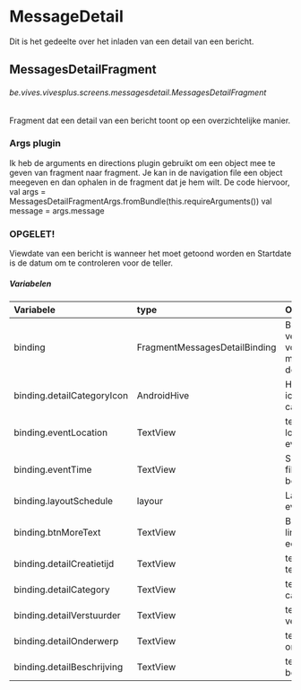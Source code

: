 # MessageDetail
Dit is het gedeelte over het inladen van een detail van een bericht.


## MessagesDetailFragment
###### be.vives.vivesplus.screens.messagesdetail.MessagesDetailFragment

Fragment dat een detail van een bericht toont op een overzichtelijke manier.

### Args plugin
Ik heb de arguments en directions plugin gebruikt om een object mee te geven van fragment naar fragment.
Je kan in de navigation file een object meegeven en dan ophalen in de fragment dat je hem wilt.
De code hiervoor,
val args =  MessagesDetailFragmentArgs.fromBundle(this.requireArguments())
val message = args.message

### OPGELET!
Viewdate van een bericht is wanneer het moet getoond worden en Startdate is de datum om te controleren voor de teller.

##### Variabelen
| Variabele   | type   | Omschrijving |
|:------------|:-------|:-------------|
| binding | FragmentMessagesDetailBinding | Binding verantwoordelijk voor het manipuleren van de view |
| binding.detailCategoryIcon| AndroidHive | Hierin komt het icoon van de categorie |
| binding.eventLocation | TextView | tekst voor de locatie van het evenement |
| binding.eventTime | TextView | Spinner voor het filteren van berichten |
| binding.layoutSchedule | layour | Layout voor de  evenementenbox |
| binding.btnMoreText | TextView | Button die een link bevat naar een website|
| binding.detailCreatietijd | TextView | tekst voor de tekst |
| binding.detailCategory | TextView  | tekst voor categorie |
| binding.detailVerstuurder | TextView | tekst voor de verzender |
| binding.detailOnderwerp | TextView | tekst voor het onderwerp |
| binding.detailBeschrijving | TextView | tekst voor het bericht zelf |

